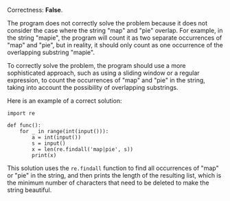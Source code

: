 Correctness: **False**.

The program does not correctly solve the problem because it does not consider the case where the string "map" and "pie" overlap. For example, in the string "mapie", the program will count it as two separate occurrences of "map" and "pie", but in reality, it should only count as one occurrence of the overlapping substring "mapie". 

To correctly solve the problem, the program should use a more sophisticated approach, such as using a sliding window or a regular expression, to count the occurrences of "map" and "pie" in the string, taking into account the possibility of overlapping substrings. 

Here is an example of a correct solution:
```
import re

def func():
    for _ in range(int(input())):
        a = int(input())
        s = input()
        x = len(re.findall('map|pie', s))
        print(x)
```
This solution uses the `re.findall` function to find all occurrences of "map" or "pie" in the string, and then prints the length of the resulting list, which is the minimum number of characters that need to be deleted to make the string beautiful.